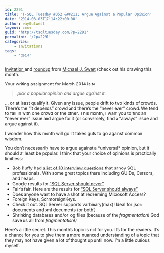 ```yaml
---
id: 2291
title: 'T-SQL Tuesday #052 &#8211; Argue Against a Popular Opinion'
date: '2014-03-03T17:14:22+00:00'
author: way0utwest
layout: post
guid: 'http://tsqltuesday.com/?p=2291'
permalink: '/?p=2291'
categories:
    - Invitations
tags:
    - '2014'
---
```


[Invitation ](http://michaeljswart.com/2014/03/argue_against_a_popular_opinion/)and [roundup](http://michaeljswart.com/2014/03/tsql2sday_52_roundup/) from [Michael J. Swart](http://michaeljswart.com/) (check out his drawing this month.

<div id="rap"><div id="content"><div class="post-3916 post type-post status-publish format-standard hentry category-sqlserverpedia-syndication tag-tsql2sday" id="post-3916"><div class="storycontent">Your writing assignment for March 2014 is to

> *pick a popular opinion and argue against it.*

… or at least qualify it. Given any issue, people drift to two kinds of crowds. There’s the “it depends” crowd and there’s the “never ever” crowd. We tend to fall in with one crowd or the other. This month, I want you to find an “never ever” issue and argue for it (or conversely, find a “always” issue and argue against it).

I wonder how this month will go. It takes guts to go against common wisdom.

<div id="rap"><div id="content"><div class="post-3916 post type-post status-publish format-standard hentry category-sqlserverpedia-syndication tag-tsql2sday" id="post-3916"><div class="storycontent">You don’t necessarily have to argue against a *universal* opinion, but it should at least be popular. I think that your choice of opinions is practically limitless:

- Bob Duffy had [a list of 10 interview questions](http://blogs.prodata.ie/post/10-Interview-questions-to-annoy-SQL-Professionals.aspx) that annoy SQL professionals. With some great topics there including GUIDs, Cursors, and heaps.
- Google results for [“SQL.Server should.never”](https://www.google.com/search?q=sql.server+should.never&tbs=li:1)
- Fair’s fair. Here are the results for [“SQL.Server should.always”](https://www.google.com/search?q=sql.server+should.always&tbs=li:1)
- Does anyone want to have a shot at redeeming Microsoft Access?
- Foreign Keys, SchmoreignKeys.
- Check it out. SQL Server supports varbinary(max)! Ideal for json documents and xml documents (or both!)
- Shrinking databases and/or log files (because of the *fragmentation!* God save us all from *fragmentation!)*

Here’s a little secret. This month’s topic is not for you. It’s for the readers. It’s a chance for you to give them a more nuanced understanding of a topic that they may not have given a lot of thought up until now. I’m a little curious myself.

</div></div></div></div></div></div></div></div>